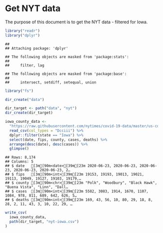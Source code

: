 Get NYT data
================

The purpose of this document is to get the NYT data - filtered for Iowa.

``` r
library("readr")
library("dplyr")
```

    ## 
    ## Attaching package: 'dplyr'

    ## The following objects are masked from 'package:stats':
    ## 
    ##     filter, lag

    ## The following objects are masked from 'package:base':
    ## 
    ##     intersect, setdiff, setequal, union

``` r
library("fs")
```

``` r
dir_create("data")

dir_target <- path("data", "nyt")
dir_create(dir_target)
```

``` r
iowa_county_data <- 
  "https://raw.githubusercontent.com/nytimes/covid-19-data/master/us-counties.csv" %>%
  read_csv(col_types = "Dcciii") %>%
  dplyr::filter(state == "Iowa") %>%
  select(date, fips, county, cases, deaths) %>%
  arrange(desc(date), desc(cases)) %>%
  glimpse()
```

    ## Rows: 8,174
    ## Columns: 5
    ## $ date   [3m[90m<date>[39m[23m 2020-06-23, 2020-06-23, 2020-06-23, 2020-06-23, 2020-06-23, 2…
    ## $ fips   [3m[90m<int>[39m[23m 19153, 19193, 19013, 19021, 19113, 19049, 19127, 19103, 19179,…
    ## $ county [3m[90m<chr>[39m[23m "Polk", "Woodbury", "Black Hawk", "Buena Vista", "Linn", "Dall…
    ## $ cases  [3m[90m<int>[39m[23m 5582, 3083, 1914, 1670, 1107, 1084, 978, 811, 689, 642, 626, 5…
    ## $ deaths [3m[90m<int>[39m[23m 169, 43, 56, 10, 80, 29, 18, 8, 28, 2, 11, 43, 3, 10, 22, 29, …

``` r
write_csv(
  iowa_county_data,
  path(dir_target, "nyt-iowa.csv")
)
```

